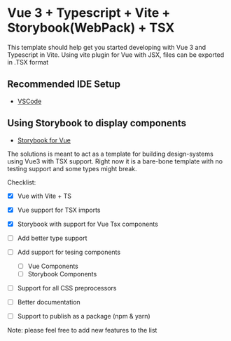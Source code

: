 # Vue 3 + Typescript + Vite + Storybook(WebPack) + TSX

This template should help get you started developing with Vue 3 and Typescript in Vite. Using vite plugin for Vue with JSX, files can be exported in .TSX format

## Recommended IDE Setup

- [VSCode](https://code.visualstudio.com/)

## Using Storybook to display components

- [Storybook for Vue](https://storybook.js.org/docs/vue/get-started/introduction)

The solutions is meant to act as a template for building design-systems using Vue3 with TSX support.
Right now it is a bare-bone template with no testing support and some types might break.

Checklist:
- [X] Vue with Vite + TS
- [X] Vue support for TSX imports
- [x] Storybook with support for Vue Tsx components
- [ ] Add better type support
- [ ] Add support for tesing components
  - [ ] Vue Components
  - [ ] Storybook Components
- [ ] Support for all CSS preprocessors
- [ ] Better documentation
- [ ] Support to publish as a package (npm & yarn)


Note: please feel free to add new features to the list
